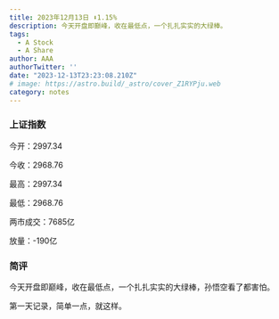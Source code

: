 ```yaml
---
title: 2023年12月13日 ⬇️1.15%
description: 今天开盘即巅峰，收在最低点，一个扎扎实实的大绿棒。
tags:
  - A Stock
  - A Share
author: AAA
authorTwitter: ''
date: "2023-12-13T23:23:08.210Z"
# image: https://astro.build/_astro/cover_Z1RYPju.web
category: notes
---
```


### 上证指数

<p>今开：<span class="font-semibold text-g-8">2997.34</span></p> 
<p>今收：<span class="font-semibold text-g-9">2968.76</span></span> 
<p>最高：<span class="font-semibold text-g-8">2997.34</span></p> 
<p>最低：<span class="font-semibold text-g-9">2968.76</span></p> 

<p>两市成交：<span class="font-semibold text-g-6">7685亿</span></p>
<p>放量：<span class="font-semibold text-g-6">-190亿</span></p>

### 简评

<p>今天开盘即巅峰，收在最低点，一个扎扎实实的大绿棒，孙悟空看了都害怕。</p>
<p>第一天记录，简单一点，就这样。</p>
